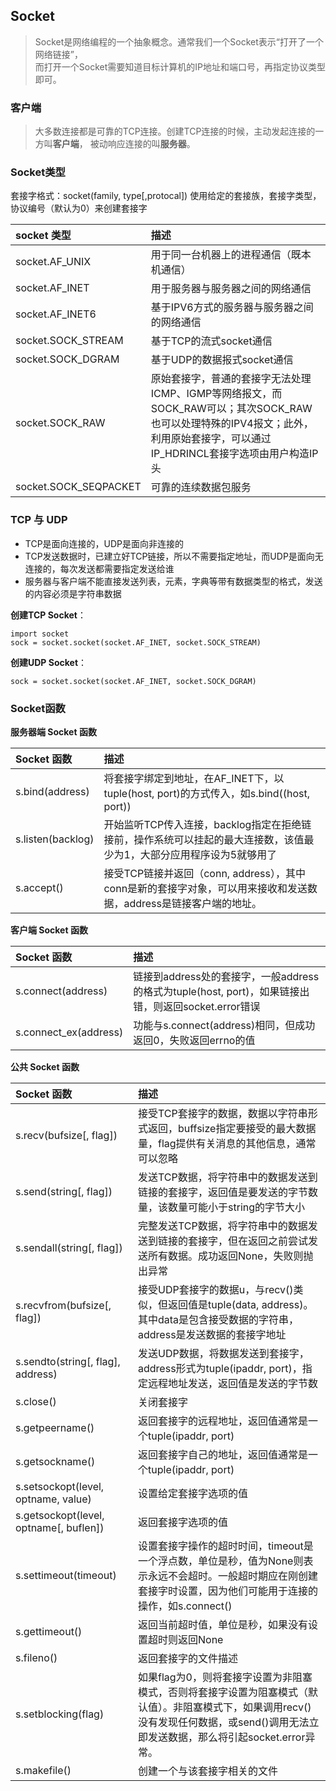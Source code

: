 ## Socket

> Socket是网络编程的一个抽象概念。通常我们一个Socket表示“打开了一个网络链接”，  
而打开一个Socket需要知道目标计算机的IP地址和端口号，再指定协议类型即可。

### 客户端

> 大多数连接都是可靠的TCP连接。创建TCP连接的时候，主动发起连接的一方叫**客户端**，
被动响应连接的叫**服务器**。

### Socket类型
套接字格式：socket(family, type[,protocal]) 使用给定的套接族，套接字类型，协议编号（默认为0）来创建套接字

socket 类型 | 描述 
:--- | :---
socket.AF_UNIX | 用于同一台机器上的进程通信（既本机通信）
socket.AF_INET | 用于服务器与服务器之间的网络通信
socket.AF_INET6 | 基于IPV6方式的服务器与服务器之间的网络通信
socket.SOCK_STREAM | 基于TCP的流式socket通信
socket.SOCK_DGRAM | 基于UDP的数据报式socket通信
socket.SOCK_RAW | 原始套接字，普通的套接字无法处理ICMP、IGMP等网络报文，而SOCK_RAW可以；其次SOCK_RAW也可以处理特殊的IPV4报文；此外，利用原始套接字，可以通过IP_HDRINCL套接字选项由用户构造IP头
socket.SOCK_SEQPACKET | 可靠的连续数据包服务

### TCP 与 UDP
- TCP是面向连接的，UDP是面向非连接的
- TCP发送数据时，已建立好TCP链接，所以不需要指定地址，而UDP是面向无连接的，每次发送都需要指定发送给谁
- 服务器与客户端不能直接发送列表，元素，字典等带有数据类型的格式，发送的内容必须是字符串数据

**创建TCP Socket**：
```
import socket
sock = socket.socket(socket.AF_INET, socket.SOCK_STREAM)
```

**创建UDP Socket**：
```
sock = socket.socket(socket.AF_INET, socket.SOCK_DGRAM)
```

### Socket函数

**服务器端 Socket 函数**

Socket 函数 | 描述
:--- | :---
s.bind(address) | 将套接字绑定到地址，在AF_INET下，以tuple(host, port)的方式传入，如s.bind((host, port))
s.listen(backlog) | 开始监听TCP传入连接，backlog指定在拒绝链接前，操作系统可以挂起的最大连接数，该值最少为1，大部分应用程序设为5就够用了
s.accept() | 接受TCP链接并返回（conn, address），其中conn是新的套接字对象，可以用来接收和发送数据，address是链接客户端的地址。

**客户端 Socket 函数**

Socket 函数 | 描述
:--- | :---
s.connect(address) | 链接到address处的套接字，一般address的格式为tuple(host, port)，如果链接出错，则返回socket.error错误
s.connect_ex(address) | 功能与s.connect(address)相同，但成功返回0，失败返回errno的值

**公共 Socket 函数**

Socket 函数 | 描述
:--- | :---
s.recv(bufsize[, flag]) | 接受TCP套接字的数据，数据以字符串形式返回，buffsize指定要接受的最大数据量，flag提供有关消息的其他信息，通常可以忽略
s.send(string[, flag]) | 发送TCP数据，将字符串中的数据发送到链接的套接字，返回值是要发送的字节数量，该数量可能小于string的字节大小
s.sendall(string[, flag]) | 完整发送TCP数据，将字符串中的数据发送到链接的套接字，但在返回之前尝试发送所有数据。成功返回None，失败则抛出异常
s.recvfrom(bufsize[, flag]) | 接受UDP套接字的数据u，与recv()类似，但返回值是tuple(data, address)。其中data是包含接受数据的字符串，address是发送数据的套接字地址
s.sendto(string[, flag], address) | 发送UDP数据，将数据发送到套接字，address形式为tuple(ipaddr, port)，指定远程地址发送，返回值是发送的字节数
s.close() | 关闭套接字
s.getpeername() | 返回套接字的远程地址，返回值通常是一个tuple(ipaddr, port)
s.getsockname() | 返回套接字自己的地址，返回值通常是一个tuple(ipaddr, port)
s.setsockopt(level, optname, value) | 设置给定套接字选项的值
s.getsockopt(level, optname[, buflen]) | 返回套接字选项的值
s.settimeout(timeout) | 设置套接字操作的超时时间，timeout是一个浮点数，单位是秒，值为None则表示永远不会超时。一般超时期应在刚创建套接字时设置，因为他们可能用于连接的操作，如s.connect()
s.gettimeout() | 返回当前超时值，单位是秒，如果没有设置超时则返回None
s.fileno() | 返回套接字的文件描述
s.setblocking(flag) | 如果flag为0，则将套接字设置为非阻塞模式，否则将套接字设置为阻塞模式（默认值）。非阻塞模式下，如果调用recv()没有发现任何数据，或send()调用无法立即发送数据，那么将引起socket.error异常。
s.makefile() | 创建一个与该套接字相关的文件


